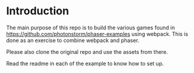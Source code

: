 # Introduction

The main purpose of this repo is to build the various games found in https://github.com/photonstorm/phaser-examples using webpack.
This is done as an exercise to combine webpack and phaser.

Please also clone the original repo and use the assets from there.

Read the readme in each of the example to know how to set up.

